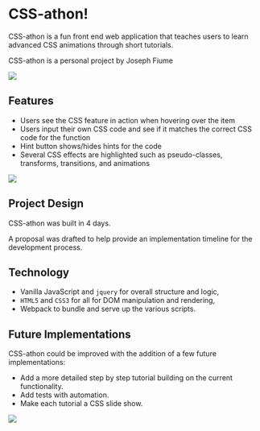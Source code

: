 # CSS-athon!

CSS-athon is a fun front end web application that teaches users to learn advanced CSS animations through short tutorials.

CSS-athon is a personal project by Joseph Fiume

<img src="https://res.cloudinary.com/pancake/image/upload/v1501865102/Screen_Shot_2017-08-04_at_9.42.14_AM_usu9cw.png">

## Features

-  Users see the CSS feature in action when hovering over the item
-  Users input their own CSS code and see if it matches the correct CSS code for the function
-  Hint button shows/hides hints for the code
-  Several CSS effects are highlighted such as pseudo-classes, transforms, transitions, and animations

<img src="https://res.cloudinary.com/pancake/image/upload/v1501865125/Screen_Shot_2017-08-04_at_9.41.52_AM_xrezq0.png">

## Project Design

CSS-athon was built in 4 days.

A proposal was drafted to help provide an implementation timeline for the development process.

## Technology

- Vanilla JavaScript and `jquery` for overall structure and logic,
- `HTML5` and `CSS3` for all for DOM manipulation and rendering,
- Webpack to bundle and serve up the various scripts.

## Future Implementations

CSS-athon could be improved with the addition of a few future implementations:

- Add a more detailed step by step tutorial building on the current functionality.
- Add tests with automation.
- Make each tutorial a CSS slide show.

<img src="https://res.cloudinary.com/pancake/image/upload/v1501865144/Screen_Shot_2017-08-04_at_9.44.16_AM_lbqtwh.png">
